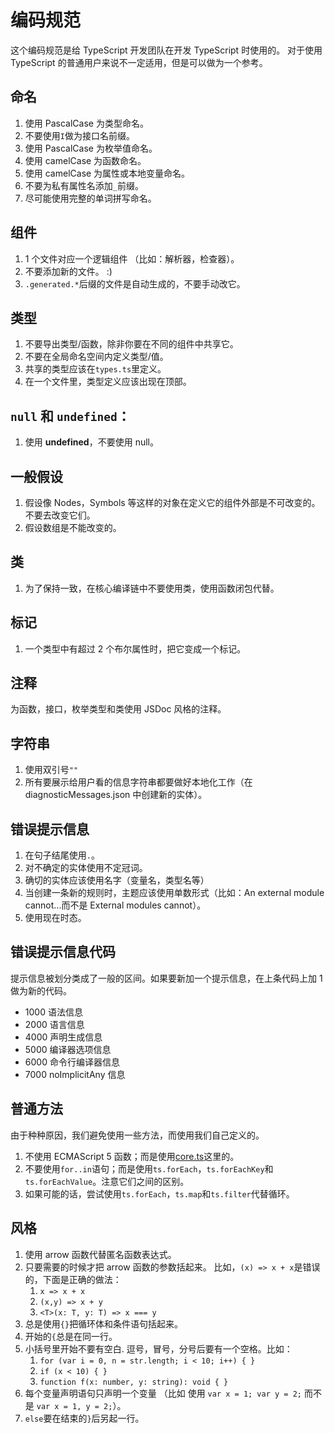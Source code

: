 # 编码规范

这个编码规范是给 TypeScript 开发团队在开发 TypeScript 时使用的。 对于使用 TypeScript 的普通用户来说不一定适用，但是可以做为一个参考。

## 命名

1. 使用 PascalCase 为类型命名。
2. 不要使用`I`做为接口名前缀。
3. 使用 PascalCase 为枚举值命名。
4. 使用 camelCase 为函数命名。
5. 使用 camelCase 为属性或本地变量命名。
6. 不要为私有属性名添加`_`前缀。
7. 尽可能使用完整的单词拼写命名。

## 组件

1. 1 个文件对应一个逻辑组件 （比如：解析器，检查器）。
2. 不要添加新的文件。 :\)
3. `.generated.*`后缀的文件是自动生成的，不要手动改它。

## 类型

1. 不要导出类型/函数，除非你要在不同的组件中共享它。
2. 不要在全局命名空间内定义类型/值。
3. 共享的类型应该在`types.ts`里定义。
4. 在一个文件里，类型定义应该出现在顶部。

## `null` 和 `undefined`：

1. 使用 **undefined**，不要使用 null。

## 一般假设

1. 假设像 Nodes，Symbols 等这样的对象在定义它的组件外部是不可改变的。不要去改变它们。
2. 假设数组是不能改变的。

## 类

1. 为了保持一致，在核心编译链中不要使用类，使用函数闭包代替。

## 标记

1. 一个类型中有超过 2 个布尔属性时，把它变成一个标记。

## 注释

为函数，接口，枚举类型和类使用 JSDoc 风格的注释。

## 字符串

1. 使用双引号`""`
2. 所有要展示给用户看的信息字符串都要做好本地化工作（在 diagnosticMessages.json 中创建新的实体）。

## 错误提示信息

1. 在句子结尾使用`.`。
2. 对不确定的实体使用不定冠词。
3. 确切的实体应该使用名字（变量名，类型名等）
4. 当创建一条新的规则时，主题应该使用单数形式（比如：An external module cannot...而不是 External modules cannot）。
5. 使用现在时态。

## 错误提示信息代码

提示信息被划分类成了一般的区间。如果要新加一个提示信息，在上条代码上加 1 做为新的代码。

- 1000 语法信息
- 2000 语言信息
- 4000 声明生成信息
- 5000 编译器选项信息
- 6000 命令行编译器信息
- 7000 noImplicitAny 信息

## 普通方法

由于种种原因，我们避免使用一些方法，而使用我们自己定义的。

1. 不使用 ECMAScript 5 函数；而是使用[core.ts](https://github.com/Microsoft/TypeScript/blob/master/src/compiler/core.ts)这里的。
2. 不要使用`for..in`语句；而是使用`ts.forEach`，`ts.forEachKey`和`ts.forEachValue`。注意它们之间的区别。
3. 如果可能的话，尝试使用`ts.forEach`，`ts.map`和`ts.filter`代替循环。

## 风格

1. 使用 arrow 函数代替匿名函数表达式。
2. 只要需要的时候才把 arrow 函数的参数括起来。 比如，`(x) => x + x`是错误的，下面是正确的做法：
   1. `x => x + x`
   2. `(x,y) => x + y`
   3. `<T>(x: T, y: T) => x === y`
3. 总是使用`{}`把循环体和条件语句括起来。
4. 开始的`{`总是在同一行。
5. 小括号里开始不要有空白. 逗号，冒号，分号后要有一个空格。比如：
   1. `for (var i = 0, n = str.length; i < 10; i++) { }`
   2. `if (x < 10) { }`
   3. `function f(x: number, y: string): void { }`
6. 每个变量声明语句只声明一个变量 （比如 使用 `var x = 1; var y = 2;` 而不是 `var x = 1, y = 2;`）。
7. `else`要在结束的`}`后另起一行。
